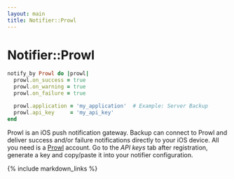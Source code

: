 ```yaml
---
layout: main
title: Notifier::Prowl
---
```


Notifier::Prowl
===============

``` rb
notify_by Prowl do |prowl|
  prowl.on_success = true
  prowl.on_warning = true
  prowl.on_failure = true

  prowl.application = 'my_application'  # Example: Server Backup
  prowl.api_key     = 'my_api_key'
end
```

Prowl is an iOS push notification gateway. Backup can connect to Prowl and deliver success and/or failure notifications
directly to your iOS device. All you need is a [Prowl](http://www.prowlapp.com/) account. Go to the _API keys_ tab after
registration, generate a key and copy/paste it into your notifier configuration.

{% include markdown_links %}
